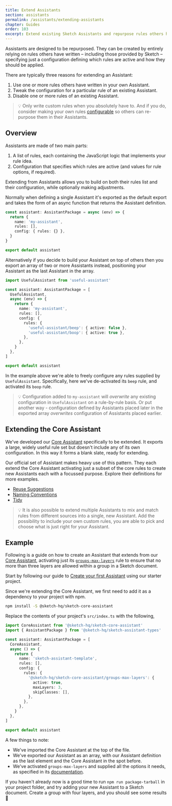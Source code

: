 ```yaml
---
title: Extend Assistants
section: assistants
permalink: /assistants/extending-assistants
chapter: Guides
order: 103
excerpt: Extend existing Sketch Assistants and repurpose rules others have written.
---
```


Assistants are designed to be repurposed. They can be created by entirely relying on rules others have written – including those provided by Sketch – specifying just a configuration defining which rules are active and how they should be applied.

There are typically three reasons for extending an Assistant:

1. Use one or more rules others have written in your own Assistant.
2. Tweak the configuration for a particular rule of an existing Assistant.
3. Disable one or more rules of an existing Assistant.

> 💡 Only write custom rules when you absolutely have to. And if you do, consider making your own rules [configurable](/assistants/write-a-rule#making-a-configurable-rule) so others can re-purpose them in their Assistants.

## Overview

Assistants are made of two main parts:

1. A list of rules, each containing the JavaScript logic that implements your rule idea.
2. Configuration that specifies which rules are active (and values for rule options, if required).

Extending from Assistants allows you to build on both their rules list and their configuration, while optionally making adjustments.

Normally when defining a single Assistant it's exported as the default export and takes the form of an async function that returns the Assistant definition.

```typescript
const assistant: AssistantPackage = async (env) => {
  return {
    name: 'my-assistant',
    rules: [],
    config: { rules: {} },
  }
}

export default assistant
```

Alternatively if you decide to build your Assistant on top of others then you export an array of two or more Assistants instead, positioning your Assistant as the last Assistant in the array.

```typescript
import UsefulAssistant from 'useful-assistant'

const assistant: AssistantPackage = [
  UsefulAssistant,
  async (env) => {
    return {
      name: 'my-assistant',
      rules: [],
      config: {
        rules: {
          'useful-assistant/beep': { active: false },
          'useful-assistant/boop': { active: true },
        },
      },
    }
  },
]

export default assistant
```

In the example above we're able to freely configure any rules supplied by `UsefulAssistant`. Specifically, here we've de-activated its `beep` rule, and activated its `boop` rule.

> 💡 Configuration added to `my-assistant` will _overwrite_ any existing configuration in `UsefulAssistant` on a rule-by-rule basis. Or put another way - configuration defined by Assistants placed later in the exported array _overwrites_ configuration of Assistants placed earlier.

## Extending the Core Assistant

We've developed our [Core Assistant](https://github.com/sketch-hq/sketch-assistants/tree/main/assistants/core) specifically to be extended. It exports a large, widely useful rule set but doesn't include any of its own configuration. In this way it forms a blank slate, ready for extending.

Our official set of Assistant makes heavy use of this pattern. They each extend the Core Assistant activating just a subset of the core rules to create new Assistants each with a focussed purpose. Explore their definitions for more examples.

- [Reuse Suggestions](https://github.com/sketch-hq/sketch-assistants/tree/main/assistants/reuse-suggestions)
- [Naming Conventions](https://github.com/sketch-hq/sketch-assistants/tree/main/assistants/naming-conventions)
- [Tidy](https://github.com/sketch-hq/sketch-assistants/tree/main/assistants/tidy)

> 💡 It is also possible to extend multiple Assistants to mix and match rules from different sources into a single, new Assistant. Add the possibility to include your own custom rules, you are able to pick and choose what is just right for your Assistant.

## Example

Following is a guide on how to create an Assistant that extends from our [Core Assistant](https://github.com/sketch-hq/sketch-assistants/tree/main/assistants/core), activating just its [`groups-max-layers`](https://github.com/sketch-hq/sketch-assistants/tree/main/assistants/core/src/rules/groups-max-layers) rule to ensure that no more than three layers are allowed within a group in a Sketch document.

Start by following our guide to [Create your first Assistant](/assistants/getting-started#create-your-first-assistant) using our starter project.

Since we're extending the Core Assistant, we first need to add it as a dependency to your project with npm.

```sh
npm install -S @sketch-hq/sketch-core-assistant
```

Replace the contents of your project's `src/index.ts` with the following,

```typescript
import CoreAssistant from '@sketch-hq/sketch-core-assistant'
import { AssistantPackage } from '@sketch-hq/sketch-assistant-types'

const assistant: AssistantPackage = [
  CoreAssistant,
  async () => {
    return {
      name: 'sketch-assistant-template',
      rules: [],
      config: {
        rules: {
          '@sketch-hq/sketch-core-assistant/groups-max-layers': {
            active: true,
            maxLayers: 3,
            skipClasses: [],
          },
        },
      },
    }
  },
]

export default assistant
```

A few things to note:

- We've imported the Core Assistant at the top of the file.
- We've exported our Assistant as an array, with our Assistant definition as the last element and the Core Assistant in the spot before.
- We've activated `groups-max-layers` and supplied all the options it needs, as specified in its [documentation](https://github.com/sketch-hq/sketch-assistants/tree/main/assistants/core/src/rules/groups-max-layers).

If you haven't already now is a good time to run `npm run package-tarball` in your project folder, and try adding your new Assistant to a Sketch document. Create a group with four layers, and you should see some results 🎉
